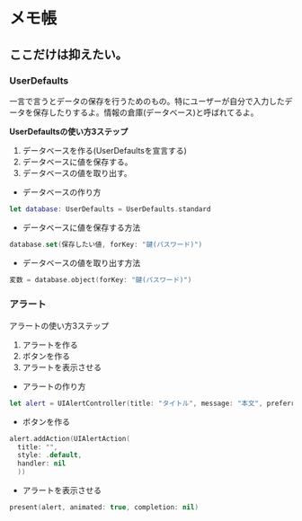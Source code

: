 # メモ帳
## ここだけは抑えたい。
### UserDefaults
一言で言うとデータの保存を行うためのもの。特にユーザーが自分で入力したデータを保存したりするよ。情報の倉庫(データベース)と呼ばれてるよ。

**UserDefaultsの使い方3ステップ**

  1. データベースを作る(UserDefaultsを宣言する)
  2. データベースに値を保存する。
  3. データベースの値を取り出す。

- データベースの作り方
```swift
let database: UserDefaults = UserDefaults.standard
```
- データベースに値を保存する方法
```swift
database.set(保存したい値, forKey: "鍵(パスワード)")
```

- データベースの値を取り出す方法
```swift
変数 = database.object(forKey: "鍵(パスワード)")
```
### アラート
アラートの使い方3ステップ
1. アラートを作る
2. ボタンを作る
3. アラートを表示させる

- アラートの作り方
```swift
let alert = UIAlertController(title: "タイトル", message: "本文", preferredStyle: .alert)
```

- ボタンを作る
```swift
alert.addAction(UIAlertAction(
  title: "",
  style: .default,
  handler: nil
  ))
```

- アラートを表示させる
```swift
present(alert, animated: true, completion: nil)
```
